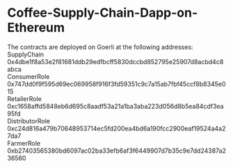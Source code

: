# Coffee-Supply-Chain-Dapp-on-Ethereum

The contracts are deployed on Goerli at the following addresses:
SupplyChain
0x4dbe1f8a53e2f81681ddb29edfbcff5830dccbd852795e25907d8acbd4c8abca
<br>
ConsumerRole
0x747dd0f9f595d69ec069958f916f3fd59351c9c7a15ab7fbf45ccf8b8345e015
<br>
RetailerRole
0xc1658affd5848eb6d695c8aadf53a21a1ba3aba223d056d8b5ea84cdf3ea95fd
<br>
DistributorRole
0xc24d816a479b70648953714ec5fd200ea4bd6a190fcc2900eaf19524a4a27da7
<br>
FarmerRole
0xb27403565380bd6097ac02ba33efb6af3f6449907d7b35c9e7dd24387a236560
